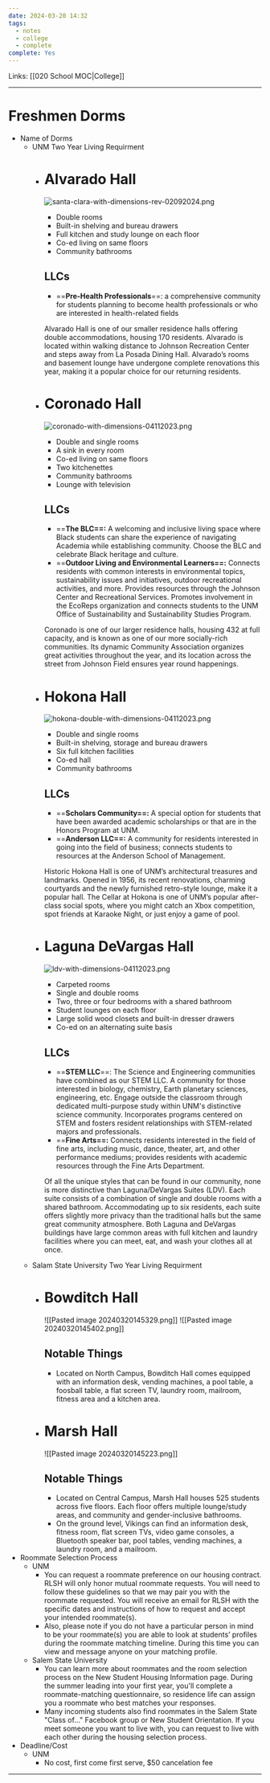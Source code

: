 ```yaml
---
date: 2024-03-20 14:32
tags:
  - notes
  - college
  - complete
complete: Yes
---
```

Links: [[020 School MOC|College]]

---
# Freshmen Dorms
- Name of Dorms
	- UNM
		Two Year Living Requirment
		- # Alvarado Hall
			![santa-clara-with-dimensions-rev-02092024.png](https://housing.unm.edu/residence-halls/santa-clara-with-dimensions-rev-02092024.png)
			- Double rooms
			- Built-in shelving and bureau drawers
			- Full kitchen and study lounge on each floor
			- Co-ed living on same floors
			- Community bathrooms
			## LLCs
			- ==**Pre-Health Professionals**==: a comprehensive community for students planning to become health professionals or who are interested in health-related fields
			
			Alvarado Hall is one of our smaller residence halls offering double accommodations, housing 170 residents. Alvarado is located within walking distance to Johnson Recreation Center and steps away from La Posada Dining Hall. Alvarado’s rooms and basement lounge have undergone complete renovations this year, making it a popular choice for our returning residents.
		- # Coronado Hall
			![coronado-with-dimensions-04112023.png](https://housing.unm.edu/residence-halls/coronado-with-dimensions-04112023.png)
			- Double and single rooms
			- A sink in every room
			- Co-ed living on same floors
			- Two kitchenettes
			- Community bathrooms
			- Lounge with television
			## LLCs
			- ==**The BLC==:** A welcoming and inclusive living space where Black students can share the experience of navigating Academia while establishing community. Choose the BLC and celebrate Black heritage and culture.
			- ==**Outdoor Living and Environmental Learners==:** Connects residents with common interests in environmental topics, sustainability issues and initiatives, outdoor recreational activities, and more. Provides resources through the Johnson Center and Recreational Services. Promotes involvement in the EcoReps organization and connects students to the UNM Office of Sustainability and Sustainability Studies Program.
			
			Coronado is one of our larger residence halls, housing 432 at full capacity, and is known as one of our more socially-rich communities. Its dynamic Community Association organizes great activities throughout the year, and its location across the street from Johnson Field ensures year round happenings.
		- # Hokona Hall
			![hokona-double-with-dimensions-04112023.png](https://housing.unm.edu/residence-halls/hokona-double-with-dimensions-04112023.png)
			- Double and single rooms
			- Built-in shelving, storage and bureau drawers
			- Six full kitchen facilities
			- Co-ed hall
			- Community bathrooms
			## LLCs
			- ==**Scholars Community==:** A special option for students that have been awarded academic scholarships or that are in the Honors Program at UNM.
			- ==**Anderson LLC==:** A community for residents interested in going into the field of business; connects students to resources at the Anderson School of Management.
			
			Historic Hokona Hall is one of UNM’s architectural treasures and landmarks. Opened in 1956, its recent renovations, charming courtyards and the newly furnished retro-style lounge, make it a popular hall. The Cellar at Hokona is one of UNM’s popular after-class social spots, where you might catch an Xbox competition, spot friends at Karaoke Night, or just enjoy a game of pool.
		- # Laguna DeVargas Hall
			![ldv-with-dimensions-04112023.png](https://housing.unm.edu/residence-halls/ldv-with-dimensions-04112023.png)
			- Carpeted rooms
			- Single and double rooms
			- Two, three or four bedrooms with a shared bathroom
			- Student lounges on each floor
			- Large solid wood closets and built-in dresser drawers
			- Co-ed on an alternating suite basis
			## LLCs
			- ==**STEM LLC**==: The Science and Engineering communities have combined as our STEM LLC. A community for those interested in biology, chemistry, Earth planetary sciences, engineering, etc. Engage outside the classroom through dedicated multi-purpose study within UNM's distinctive science community. Incorporates programs centered on STEM and fosters resident relationships with STEM-related majors and professionals.
			- ==**Fine Arts==:** Connects residents interested in the field of fine arts, including music, dance, theater, art, and other performance mediums; provides residents with academic resources through the Fine Arts Department.
			
			Of all the unique styles that can be found in our community, none is more distinctive than Laguna/DeVargas Suites (LDV). Each suite consists of a combination of single and double rooms with a shared bathroom. Accommodating up to six residents, each suite offers slightly more privacy than the traditional halls but the same great community atmosphere. Both Laguna and DeVargas buildings have large common areas with full kitchen and laundry facilities where you can meet, eat, and wash your clothes all at once.
	- Salam State University
		Two Year Living Requirment
		- # Bowditch Hall
			![[Pasted image 20240320145329.png]]
			![[Pasted image 20240320145402.png]]
			## Notable Things
			- Located on North Campus, Bowditch Hall comes equipped with an information desk, vending machines, a pool table, a foosball table, a flat screen TV, laundry room, mailroom, fitness area and a kitchen area.
		- # Marsh Hall
			![[Pasted image 20240320145223.png]]
			## Notable Things
			- Located on Central Campus, Marsh Hall houses 525 students across five floors. Each floor offers multiple lounge/study areas, and community and gender-inclusive bathrooms. 
			- On the ground level, Vikings can find an information desk, fitness room, flat screen TVs, video game consoles, a Bluetooth speaker bar, pool tables, vending machines, a laundry room, and a mailroom.
- Roommate Selection Process
	- UNM
		- You can request a roommate preference on our housing contract. RLSH will only honor mutual roommate requests. You will need to follow these guidelines so that we may pair you with the roommate requested. You will receive an email for RLSH with the specific dates and instructions of how to request and accept your intended roommate(s).
		- Also, please note if you do not have a particular person in mind to be your roommate(s) you are able to look at students’ profiles during the roommate matching timeline. During this time you can view and message anyone on your matching profile.
	- Salem State University
		- You can learn more about roommates and the room selection process on the New Student Housing Information page. During the summer leading into your first year, you'll complete a roommate-matching questionnaire, so residence life can assign you a roommate who best matches your responses.   
		- Many incoming students also find roommates in the Salem State "Class of..." Facebook group or New Student Orientation. If you meet someone you want to live with, you can request to live with each other during the housing selection process.
- Deadline/Cost
	- UNM
		- No cost, first come first serve, $50 cancelation fee
---
